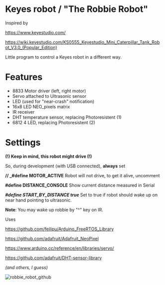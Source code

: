 # Keyes robot / "The Robbie Robot"

Inspired by

https://www.keyestudio.com/

https://wiki.keyestudio.com/KS0555_Keyestudio_Mini_Caterpillar_Tank_Robot_V3.0_(Popular_Edition)

Little program to control a Keyes robot in a different way.

# Features

* 8833 Motor driver (left, right motor)
* Servo attached to Ultrasonic sensor
* LED (used for "near-crash" notification)
* 16x8 LED NEO_pixels matrix 
* IR receiver
* DHT temperature sensor, replacing Photoresistent (1)
* 6812 4 LED, replacing Photoresistent (2)

# Settings

**(!) Keep in mind, this robot might drive (!)**

So, during development (with USB connected), **always** set

**// _#define MOTOR_ACTIVE**
Robot will not drive, to get it alive, uncomment

**#define DISTANCE_CONSOLE**
Show current distance measured in Serial

**_#define START_BY_DISTANCE true_**
Set to true if robot should wake up on near hand pointing to ultrasonic.

__Note__: You may wake up robbie by "^" key on IR.

Uses

https://github.com/feilipu/Arduino_FreeRTOS_Library

https://github.com/adafruit/Adafruit_NeoPixel

https://www.arduino.cc/reference/en/libraries/servo/

https://github.com/adafruit/DHT-sensor-library

_(and others, I guess)_

![robbie_robot_github](https://github.com/VincentGlueck/keyes_robot/assets/139572548/5fff11a8-74e2-4316-81ad-939523db94a2)

